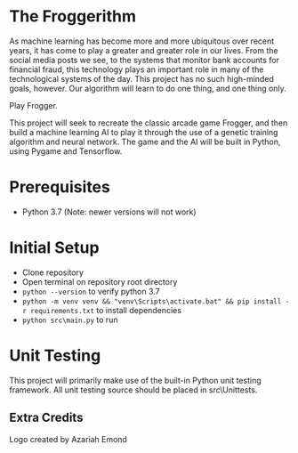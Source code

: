 # The Froggerithm

As machine learning has become more and more ubiquitous over recent years,
it has come to play a greater and greater role in our lives. From the social
media posts we see, to the systems that monitor bank accounts for financial
fraud, this technology plays an important role in many of the technological
systems of the day. This project has no such high-minded goals, however. Our
algorithm will learn to do one thing, and one thing only.

Play Frogger.

This project will seek to recreate the classic arcade game Frogger, and then
build a machine learning AI to play it through the use of a genetic training
algorithm and neural network. The game and the AI will be built in Python,
using Pygame and Tensorflow.

# Prerequisites

- Python 3.7 (Note: newer versions will not work)

# Initial Setup

- Clone repository
- Open terminal on repository root directory
- `python --version` to verify python 3.7
- `python -m venv venv && "venv\Scripts\activate.bat" && pip install -r requirements.txt`
  to install dependencies
- `python src\main.py` to run

# Unit Testing

This project will primarily make use of the built-in Python unit testing framework.
All unit testing source should be placed in src\Unittests.

## Extra Credits

Logo created by Azariah Emond